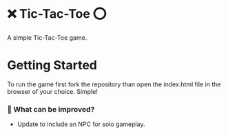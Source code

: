 # ️❌ Tic-Tac-Toe ⭕
A simple Tic-Tac-Toe game.

# Getting Started
To run the game first fork the repository than open the index.html file in the browser of your choice. Simple!

### 📝 What can be improved?
- Update to include an NPC for solo gameplay.
